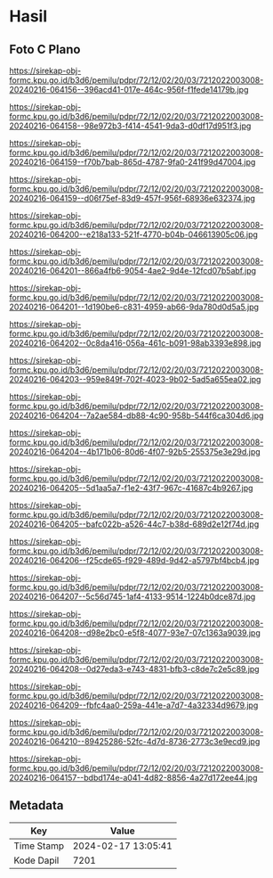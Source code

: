 # Hasil

## Foto C Plano

https://sirekap-obj-formc.kpu.go.id/b3d6/pemilu/pdpr/72/12/02/20/03/7212022003008-20240216-064156--396acd41-017e-464c-956f-f1fede14179b.jpg

https://sirekap-obj-formc.kpu.go.id/b3d6/pemilu/pdpr/72/12/02/20/03/7212022003008-20240216-064158--98e972b3-f414-4541-9da3-d0df17d951f3.jpg

https://sirekap-obj-formc.kpu.go.id/b3d6/pemilu/pdpr/72/12/02/20/03/7212022003008-20240216-064159--f70b7bab-865d-4787-9fa0-241f99d47004.jpg

https://sirekap-obj-formc.kpu.go.id/b3d6/pemilu/pdpr/72/12/02/20/03/7212022003008-20240216-064159--d06f75ef-83d9-457f-956f-68936e632374.jpg

https://sirekap-obj-formc.kpu.go.id/b3d6/pemilu/pdpr/72/12/02/20/03/7212022003008-20240216-064200--e218a133-521f-4770-b04b-046613905c06.jpg

https://sirekap-obj-formc.kpu.go.id/b3d6/pemilu/pdpr/72/12/02/20/03/7212022003008-20240216-064201--866a4fb6-9054-4ae2-9d4e-12fcd07b5abf.jpg

https://sirekap-obj-formc.kpu.go.id/b3d6/pemilu/pdpr/72/12/02/20/03/7212022003008-20240216-064201--1d190be6-c831-4959-ab66-9da780d0d5a5.jpg

https://sirekap-obj-formc.kpu.go.id/b3d6/pemilu/pdpr/72/12/02/20/03/7212022003008-20240216-064202--0c8da416-056a-461c-b091-98ab3393e898.jpg

https://sirekap-obj-formc.kpu.go.id/b3d6/pemilu/pdpr/72/12/02/20/03/7212022003008-20240216-064203--959e849f-702f-4023-9b02-5ad5a655ea02.jpg

https://sirekap-obj-formc.kpu.go.id/b3d6/pemilu/pdpr/72/12/02/20/03/7212022003008-20240216-064204--7a2ae584-db88-4c90-958b-544f6ca304d6.jpg

https://sirekap-obj-formc.kpu.go.id/b3d6/pemilu/pdpr/72/12/02/20/03/7212022003008-20240216-064204--4b171b06-80d6-4f07-92b5-255375e3e29d.jpg

https://sirekap-obj-formc.kpu.go.id/b3d6/pemilu/pdpr/72/12/02/20/03/7212022003008-20240216-064205--5d1aa5a7-f1e2-43f7-967c-41687c4b9267.jpg

https://sirekap-obj-formc.kpu.go.id/b3d6/pemilu/pdpr/72/12/02/20/03/7212022003008-20240216-064205--bafc022b-a526-44c7-b38d-689d2e12f74d.jpg

https://sirekap-obj-formc.kpu.go.id/b3d6/pemilu/pdpr/72/12/02/20/03/7212022003008-20240216-064206--f25cde65-f929-489d-9d42-a5797bf4bcb4.jpg

https://sirekap-obj-formc.kpu.go.id/b3d6/pemilu/pdpr/72/12/02/20/03/7212022003008-20240216-064207--5c56d745-1af4-4133-9514-1224b0dce87d.jpg

https://sirekap-obj-formc.kpu.go.id/b3d6/pemilu/pdpr/72/12/02/20/03/7212022003008-20240216-064208--d98e2bc0-e5f8-4077-93e7-07c1363a9039.jpg

https://sirekap-obj-formc.kpu.go.id/b3d6/pemilu/pdpr/72/12/02/20/03/7212022003008-20240216-064208--0d27eda3-e743-4831-bfb3-c8de7c2e5c89.jpg

https://sirekap-obj-formc.kpu.go.id/b3d6/pemilu/pdpr/72/12/02/20/03/7212022003008-20240216-064209--fbfc4aa0-259a-441e-a7d7-4a32334d9679.jpg

https://sirekap-obj-formc.kpu.go.id/b3d6/pemilu/pdpr/72/12/02/20/03/7212022003008-20240216-064210--89425286-52fc-4d7d-8736-2773c3e9ecd9.jpg

https://sirekap-obj-formc.kpu.go.id/b3d6/pemilu/pdpr/72/12/02/20/03/7212022003008-20240216-064157--bdbd174e-a041-4d82-8856-4a27d172ee44.jpg


## Metadata

| Key        | Value               |
| ---------- | ------------------- |
| Time Stamp | 2024-02-17 13:05:41 |
| Kode Dapil | 7201                |



